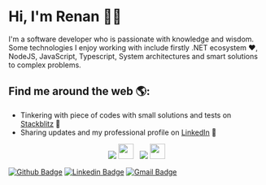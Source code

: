 # Hi, I'm Renan 🧙‍♂️

I'm a software developer who is passionate with knowledge and wisdom. Some technologies I enjoy working with include firstly  .NET ecosystem ❤, NodeJS, JavaScript, Typescript, System architectures and smart solutions to complex problems.


## Find me around the web 🌎:
- Tinkering with piece of codes with small solutions and tests on <a href="https://stackblitz.com/@renanduart3"> Stackblitz</a> 🏓
- Sharing updates and my professional profile on <a href="https://www.linkedin.com/in/renanduart3/">LinkedIn</a> 💼

<p align="center">
  <a href="https://linkedin.com/in/renanduart3/"><img src="https://i.imgur.com/OZ6ElXK.png" /></a>
  <a href="https://linkedin.com/in/renanduart3/"><img src="https://svgur.com/i/MnK.svg" height=30 /></a>
  &nbsp;
  <a href="https://dev.to/renanduart3/"><img src="https://i.imgur.com/ufMf2Mn.png" /></a>
  <a href="https://dev.to/renanduart3/"><img src="https://svgur.com/i/Mnv.svg" height=30 /></a>
  
</p>

[![Github Badge](https://img.shields.io/badge/-Github-000?style=flat-square&logo=Github&logoColor=white&link=https://github.com/renanduart3)](https://github.com/renanduart3)
[![Linkedin Badge](https://img.shields.io/badge/-LinkedIn-blue?style=flat-square&logo=Linkedin&logoColor=white&link=https://www.linkedin.com/in/renanduart3/)](https://www.linkedin.com/in/renanduart3/)
[![Gmail Badge](https://img.shields.io/badge/-Gmail-c14438?style=flat-square&logo=Gmail&logoColor=white&link=mailto:renan110306@gmail.com)](mailto:renan110306@gmail.com)
